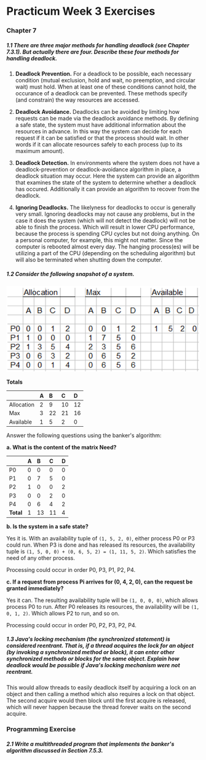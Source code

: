 # Practicum Week 3 Exercises

### Chapter 7

##### 1.1 There are three major methods for handling deadlock (see Chapter 7.3.1). But actually there are four. Describe these four methods for handling deadlock.

1. __Deadlock Prevention.__ For a deadlock to be possible, each necessary condition (mutual exclusion, hold and wait, no preemption, and circular wait) must hold. When at least one of these conditions cannot hold, the occurance of a deadlock can be prevented. These methods specify (and constrain) the way resources are accessed.

2. __Deadlock Avoidance.__ Deadlocks can be avoided by limiting how requests can be made via the deadlock avoidance methods. By defining a safe state, the system must have additional information about the resources in advance. In this way the system can decide for each request if it can be satisfied or that the process should wait. In other words if it can allocate resources safely to each process (up to its maximum amount).

3. __Deadlock Detection.__ In environments where the system does not have a deadlock-prevention or deadlock-avoidance algorithm in place, a deadlock situation may occur. Here the system can provide an algorithm that examines the state of the system to determine whether a deadlock has occured. Additionally it can provide an algorithm to recover from the deadlock.

4. __Ignoring Deadlocks.__ The likelyness for deadlocks to occur is generally very small. Ignoring deadlocks may not cause any problems, but in the case it does the system (which will not detect the deadlock) will not be able to finish the process. Which will result in lower CPU performance, because the process is spending CPU cycles but not doing anything. On a personal computer, for example, this might not matter. Since the computer is rebooted almost every day. The hanging process(es) will be utilizing a part of the CPU (depending on the scheduling algorithm) but will also be terminated when shutting down the computer.

##### 1.2 Consider the following snapshot of a system.

![Snapshot](Figures/exercise-1.2.jpg "Snapshot")

__Totals__

|            | A   | B   | C   | D   |
| :--------- | :-- | :-- | :-- | :-- |
| Allocation | 2   | 9   | 10  | 12  |
| Max        | 3   | 22  | 21  | 16  |
| Available  | 1   | 5   | 2   | 0   |

Answer the following questions using the banker's algorithm:

__a. What is the content of the matrix Need?__

|            | A   | B   | C   | D   |
| :--------- | :-- | :-- | :-- | :-- |
| P0         | 0   | 0   | 0   | 0   |
| P1         | 0   | 7   | 5   | 0   |
| P2         | 1   | 0   | 0   | 2   |
| P3         | 0   | 0   | 2   | 0   |
| P4         | 0   | 6   | 4   | 2   |
| __Total__  | 1   | 13  | 11  | 4   |

__b. Is the system in a safe state?__

Yes it is. With an availability tuple of `(1, 5, 2, 0)`, either process P0 or P3 could run. When P3 is done and has released its resources, the availability tuple is `(1, 5, 0, 0) + (0, 6, 5, 2) = (1, 11, 5, 2)`. Which satisfies the need of any other process.

Processing could occur in order P0, P3, P1, P2, P4.

__c. If a request from process Pi arrives for (0, 4, 2, 0), can the request be granted immediately?__

Yes it can. The resulting availability tuple will be `(1, 0, 0, 0)`, which allows process P0 to run. After P0 releases its resources, the availability will be `(1, 0, 1, 2)`. Which allows P2 to run, and so on.

Processing could occur in order P0, P2, P3, P2, P4.

##### 1.3 Java's locking mechanism (the synchronized statement) is considered reentrant. That is, if a thread acquires the lock for an object (by invoking a synchronized method or block), it can enter other synchronized methods or blocks for the same object. Explain how deadlock would be possible if Java's locking mechanism were not reentrant.

This would allow threads to easily deadlock itself by acquiring a lock on an object and then calling a method which also requires a lock on that object. The second acquire would then block until the first acquire is released, which will never happen because the thread forever waits on the second acquire.

### Programming Exercise

##### 2.1 Write a multithreaded program that implements the banker's algorithm discussed in Section 7.5.3.

